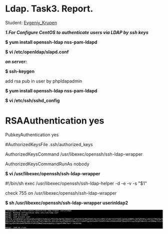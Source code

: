 # Ldap. Task3. Report.
Student: [Evgeniy_Krupen](https://upsa.epam.com/workload/employeeView.do?employeeId=4060741400038655484#emplTab=general)

***1.For Configure CentOS to authenticate users via LDAP by ssh keys***

**$ yum install openssh-ldap nss-pam-ldapd**

**$ vi /etc/openldap/slapd.conf**

***on server:***

**$ ssh-keygen**

add rsa pub in user by phpldapadmin

**$ yum install openssh-ldap nss-pam-ldapd**

**$ vi /etc/ssh/sshd_config**

 # RSAAuthentication yes

PubkeyAuthentication yes

 #AuthorizedKeysFile     .ssh/authorized_keys

AuthorizedKeysCommand /usr/libexec/openssh/ssh-ldap-wrapper

AuthorizedKeysCommandRunAs nobody


**$ vi /usr/libexec/openssh/ssh-ldap-wrapper**

 #!/bin/sh
exec /usr/libexec/openssh/ssh-ldap-helper -d -e -v -s "$1"

check 755 on /usr/libexec/openssh/ssh-ldap-wrapper

**$ sh /usr/libexec/openssh/ssh-ldap-wrapper userinldap2**

![](https://github.com/evgeniy-krupen/ldap/blob/task3/task3/screenshots/l1.png)


